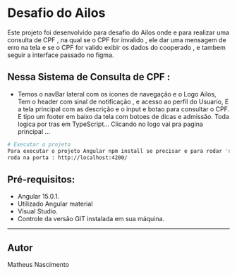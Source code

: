 #  Desafio do Ailos

Este projeto foi desenvolvido para desafio do Ailos onde e para realizar uma consulta de CPF , na
qual se o CPF for invalido , ele dar uma mensagem de erro na tela e se o CPF for valido exibir os
dados do cooperado , e tambem seguir a interface passado no figma.


##  Nessa Sistema de Consulta de CPF :

 * Temos o navBar lateral com os icones de navegação e o Logo Ailos,
      Tem o header com sinal de notificação , e acesso ao perfil do Usuario,
        E a tela principal com as descrição e o input e botao para consultar o CPF.
          E tipo um footer em baixo da tela com botoes de dicas e admissão.
            Toda logica por tras em TypeScript...
             Clicando no logo vai pra pagina principal ...


```bash
# Executar o projeto
Para executar o projeto Angular npm install se precisar e para rodar 'ng s' no terminal.
roda na porta : http://localhost:4200/
```


## Pré-requisitos:

* Angular 15.0.1.
* Utilizado Angular material
* Visual Studio.
* Controle da versão GIT instalada em sua máquina.

------------------------------------------------- ---------------------------------------------
##  Autor
Matheus Nascimento
